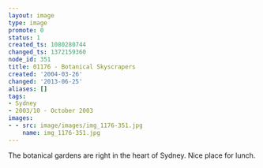 ```yaml
---
layout: image
type: image
promote: 0
status: 1
created_ts: 1080280744
changed_ts: 1372159360
node_id: 351
title: 01176 - Botanical Skyscrapers
created: '2004-03-26'
changed: '2013-06-25'
aliases: []
tags:
- Sydney
- 2003/10 - October 2003
images:
- - src: image/images/img_1176-351.jpg
    name: img_1176-351.jpg
---
```

The botanical gardens are right in the heart of Sydney.  Nice place for lunch.

